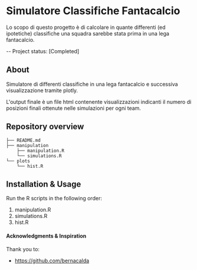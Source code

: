 # Simulatore Classifiche Fantacalcio

Lo scopo di questo progetto è di calcolare in quante differenti (ed ipotetiche) classifiche una squadra sarebbe stata prima in una lega fantacalcio.

-- Project status: [Completed]

## About

Simulatore di differenti classifiche in una lega fantacalcio e successiva visualizzazione tramite plotly.

L'output finale è un file html contenente visualizzazioni indicanti il numero di posizioni finali ottenute nelle simulazioni per ogni team.

## Repository overview

```
├── README.md
├── manipulation
    ├── manipulation.R
    └── simulations.R
└── plots
    └── hist.R
```

## Installation & Usage

Run the R scripts in the following order:
1. manipulation.R
2. simulations.R
3. hist.R

#### Acknowledgments & Inspiration

Thank you to:

- https://github.com/bernacalda